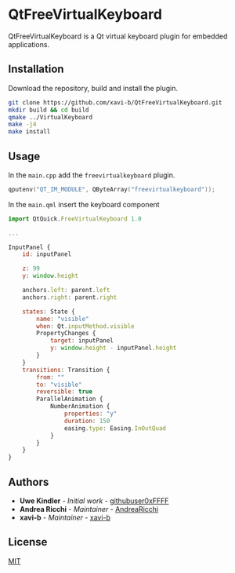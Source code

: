 # QtFreeVirtualKeyboard

QtFreeVirtualKeyboard is a Qt virtual keyboard plugin for embedded applications.

## Installation

Download the repository, build and install the plugin.

```bash
git clone https://github.com/xavi-b/QtFreeVirtualKeyboard.git
mkdir build && cd build
qmake ../VirtualKeyboard
make -j4
make install
```

## Usage

In the `main.cpp` add the `freevirtualkeyboard` plugin.

```c++
qputenv("QT_IM_MODULE", QByteArray("freevirtualkeyboard"));
```

In the `main.qml` insert the keyboard component

```javascript
import QtQuick.FreeVirtualKeyboard 1.0

...

InputPanel {
    id: inputPanel

    z: 99
    y: window.height

    anchors.left: parent.left
    anchors.right: parent.right

    states: State {
        name: "visible"
        when: Qt.inputMethod.visible
        PropertyChanges {
            target: inputPanel
            y: window.height - inputPanel.height
        }
    }
    transitions: Transition {
        from: ""
        to: "visible"
        reversible: true
        ParallelAnimation {
            NumberAnimation {
                properties: "y"
                duration: 150
                easing.type: Easing.InOutQuad
            }
        }
    }
}
```
## Authors
 * **Uwe Kindler** - *Initial work* - [githubuser0xFFFF](https://github.com/githubuser0xFFFF)
 * **Andrea Ricchi** - *Maintainer* - [AndreaRicchi](https://github.com/AndreaRicchi)
 * **xavi-b** - *Maintainer* - [xavi-b](https://github.com/xavi-b)

## License
[MIT](https://choosealicense.com/licenses/mit/)
